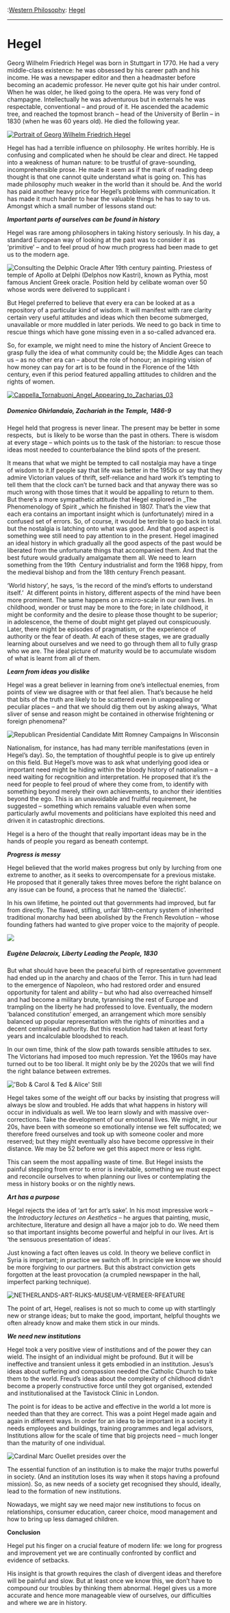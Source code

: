 :[Western Philosophy](https://www.theschooloflife.com/thebookoflife/category/leisure/western-philosophy/): [Hegel](https://www.theschooloflife.com/thebookoflife/the-great-philosophers-hegel/)

* * *

# Hegel

Georg Wilhelm Friedrich Hegel was born in Stuttgart in 1770. He had a very middle-class existence: he was obsessed by his career path and his income. He was a newspaper editor and then a headmaster before becoming an academic professor. He never quite got his hair under control. When he was older, he liked going to the opera. He was very fond of champagne. Intellectually he was adventurous but in externals he was respectable, conventional – and proud of it. He ascended the academic tree, and reached the topmost branch – head of the University of Berlin – in 1830 (when he was 60 years old). He died the following year.

[![Portrait of Georg Wilhelm Friedrich Hegel](https://www.theschooloflife.com/thebookoflife/wp-content/uploads/2014/11/hegel1.jpg)](http://www.thebookoflife.org/wp-content/uploads/2014/11/hegel1.jpg)

Hegel has had a terrible influence on philosophy. He writes horribly. He is confusing and complicated when he should be clear and direct. He tapped into a weakness of human nature: to be trustful of grave-sounding, incomprehensible prose. He made it seem as if the mark of reading deep thought is that one cannot quite understand what is going on. This has made philosophy much weaker in the world than it should be. And the world has paid another heavy price for Hegel’s problems with communication. It has made it much harder to hear the valuable things he has to say to us. Amongst which a small number of lessons stand out:

**_Important parts of ourselves can be found in history_**

Hegel was rare among philosophers in taking history seriously. In his day, a standard European way of looking at the past was to consider it as ‘primitive’ – and to feel proud of how much progress had been made to get us to the modern age.

![Consulting the Delphic Oracle After 19th century painting. Priestess of temple of Apollo at Delphi (Delphos now Kastri), known as Pythia, most famous Ancient Greek oracle. Position held by celibate woman over 50 whose words were delivered to supplicant i](https://www.theschooloflife.com/thebookoflife/wp-content/uploads/2014/09/greece.jpg)

But Hegel preferred to believe that every era can be looked at as a repository of a particular kind of wisdom. It will manifest with rare clarity certain very useful attitudes and ideas which then become submerged, unavailable or more muddled in later periods. We need to go back in time to rescue things which have gone missing even in a so-called advanced era.

So, for example, we might need to mine the history of Ancient Greece to grasp fully the idea of what community could be; the Middle Ages can teach us – as no other era can – about the role of honour; an inspiring vision of how money can pay for art is to be found in the Florence of the 14th century, even if this period featured appalling attitudes to children and the rights of women.

[![Cappella_Tornabuoni_Angel_Appearing_to_Zacharias_03](https://www.theschooloflife.com/thebookoflife/wp-content/uploads/2014/11/Cappella_Tornabuoni_Angel_Appearing_to_Zacharias_03.jpg)](http://www.thebookoflife.org/wp-content/uploads/2014/11/Cappella_Tornabuoni_Angel_Appearing_to_Zacharias_03.jpg)

##### Domenico Ghirlandaio, Zachariah in the Temple,&nbsp;1486-9

Hegel held that progress is never linear. The present may be better in some respects, &nbsp;but is likely to be worse than the past in others. There is wisdom at every stage – which points us to the task of the historian: to rescue those ideas most needed to counterbalance the blind spots of the present.

It means that what we might be tempted to call nostalgia may have a tinge of wisdom to it.If people say that life was better in the 1950s or say that they admire Victorian values of thrift, self-reliance and hard work it’s tempting to tell them that the clock can’t be turned back and that anyway there was so much wrong with those times that it would be appalling to return to them. But there’s a more sympathetic attitude that Hegel explored in&nbsp;_The Phenomenology of Spirit&nbsp;_which he finished in 1807. That’s the view that each era contains an important insight which is (unfortunately) mired in a confused set of errors. So, of course, it would be terrible to go back in total. but the nostalgia is latching onto what was good. And that good aspect is something wee still need to pay attention to in the present. Hegel imagined an ideal history in which gradually all the good aspects of the past would be liberated from the unfortunate things that accompanied them. And that the best future would gradually amalgamate them all. We need to learn something from the 19th &nbsp;Century industrialist and form the 1968 hippy, from the medieval bishop and from the 18th century French peasant.

‘World history’, he says, ‘is the record of the mind’s efforts to understand itself.’ &nbsp;At different points in history, different aspects of the mind have been more prominent. The same happens on a micro-scale in our own lives. In childhood, wonder or trust may be more to the fore; in late childhood, it might be conformity and the desire to please those thought to be superior; in adolescence, the theme of doubt might get played out conspicuously. Later, there might be episodes of pragmatism, or the experience of authority or the fear of death. At each of these stages, we are gradually learning about ourselves and we need to go through them all to fully grasp who we are. The ideal picture of maturity would be to accumulate wisdom of what is learnt from all of them.

**_Learn from ideas you dislike_**

Hegel was a great believer in learning from one’s intellectual enemies, from points of view we disagree with or that feel alien. That’s because he held that bits of the truth are likely to be scattered even in unappealing or peculiar places – and that we should dig them out by asking always, ‘What sliver of sense and reason might be contained in otherwise frightening or foreign phenomena?’

![Republican Presidential Candidate Mitt Romney Campaigns In Wisconsin](https://www.theschooloflife.com/thebookoflife/wp-content/uploads/2014/09/glasses.jpg)

Nationalism, for instance, has had many terrible manifestations (even in Hegel’s day). So, the temptation of thoughtful people is to give up entirely on this field. But Hegel’s move was to ask what underlying good idea or important need might be hiding within the bloody history of nationalism – a need waiting for recognition and interpretation. He proposed that it’s the need for people to feel proud of where they come from, to identify with something beyond merely their own achievements, to anchor their identities beyond the ego. This is an unavoidable and fruitful requirement, he suggested – something which remains valuable even when some particularly awful movements and politicians have exploited this need and driven it in catastrophic directions.

Hegel is a hero of the thought that really important ideas may be in the hands of people you regard as beneath contempt.

**_Progress is messy_**

Hegel believed that the world makes progress but only by lurching from one extreme to another, as it seeks to overcompensate for a previous mistake. He proposed that it generally takes three moves before the right balance on any issue can be found, a process that he named the ‘dialectic’.

In his own lifetime, he pointed out that governments had improved, but far from directly. The flawed, stifling, unfair 18th-century system of inherited traditional monarchy had been abolished by the French Revolution – whose founding fathers had wanted to give proper voice to the majority of people.

![](http://uploads4.wikiart.org/images/eugene-delacroix/the-liberty-leading-the-people-1830.jpg)

##### Eugène Delacroix,&nbsp;Liberty Leading the People, 1830

But what should have been the peaceful birth of representative government had ended up in the anarchy and chaos of the Terror. This in turn had lead to the emergence of Napoleon, who had restored order and ensured opportunity for talent and ability – but who had also overreached himself and had become a military brute, tyrannising the rest of Europe and trampling on the liberty he had professed to love. Eventually, the modern ‘balanced constitution’ emerged, an arrangement which more sensibly balanced up popular representation with the rights of minorities and a decent centralised authority. But this resolution had taken at least forty years and incalculable bloodshed to reach.

In our own time, think of the slow path towards sensible attitudes to sex. The Victorians had imposed too much repression. Yet the 1960s may have turned out to be too liberal. It might only be by the 2020s that we will find the right balance between extremes.

!['Bob & Carol & Ted & Alice' Still](https://www.theschooloflife.com/thebookoflife/wp-content/uploads/2014/09/bed.jpg)

Hegel takes some of the weight off our backs by insisting that progress will always be slow and troubled. He adds that what happens in history will occur in individuals as well. We too learn slowly and with massive over-corrections. Take the development of our emotional lives. We might, in our 20s, have been with someone so emotionally intense we felt suffocated; we therefore freed ourselves and took up with someone cooler and more reserved; but they might eventually also have become oppressive in their distance. We may be 52 before we get this aspect more or less right.

This can seem the most appalling waste of time. But Hegel insists the painful stepping from error to error is inevitable, something we must expect and reconcile ourselves to when planning our lives or contemplating the mess in history books or on the nightly news.

**_Art has a purpose_**

Hegel rejects the idea of ‘art for art’s sake’. In his most impressive work – the _Introductory lectures on Aesthetics_ – he argues that&nbsp;painting, music, architecture, literature and design all have a major job to do. We need them so that important insights become powerful and helpful in our lives. Art is ‘the sensuous presentation of ideas’.

Just knowing a fact often leaves us cold. In theory we believe conflict in Syria is important; in practice we switch off. In principle we know we should be more forgiving to our partners. But this abstract conviction gets forgotten at the least provocation (a crumpled newspaper in the hall, imperfect parking technique).

![NETHERLANDS-ART-RIJKS-MUSEUM-VERMEER-RFEATURE](https://www.theschooloflife.com/thebookoflife/wp-content/uploads/2014/09/painting.jpg)

The point of art, Hegel, realises is not so much to come up with startlingly new or strange ideas; but to make the good, important, helpful thoughts we often already know and make them stick in our minds.

**_We need new institutions_**

Hegel took a very positive view of institutions and of the power they can wield. The insight of an individual might be profound. But it will be ineffective and transient unless it gets embodied in an institution. Jesus’s ideas about suffering and compassion needed the Catholic Church to take them to the world. Freud’s ideas about the complexity of childhood didn’t become a properly constructive force until they got organised, extended and institutionalised at the Tavistock Clinic in London.

The point is for ideas to be active and effective in the world a lot more is needed than that they are correct. This was a point Hegel made again and again in different ways. In order for an idea to be important in a society it needs employees and buildings, training programmes and legal advisors, Institutions allow for the scale of time that big projects need – much longer than the maturity of one individual.

![Cardinal Marc Ouellet presides over the](https://www.theschooloflife.com/thebookoflife/wp-content/uploads/2014/09/138490462.jpg)

The essential function of an institution is to make the major truths powerful in society. (And an institution loses its way when it stops having a profound mission). So, as new needs of a society get recognised they should, ideally, lead to the formation of new institutions.

Nowadays, we might say we need major new institutions to focus on relationships, consumer education, career choice, mood management and how to bring up less damaged children.

**Conclusion**

Hegel put his finger on a crucial feature of modern life: we long for progress and improvement yet we are continually confronted by conflict and evidence of setbacks.

His insight is that growth requires the clash of divergent ideas and therefore will be painful and slow. But at least once we know this, we don’t have to compound our troubles by thinking them abnormal. Hegel gives us a more accurate and hence more manageable view of ourselves, our difficulties and where we are in history.
